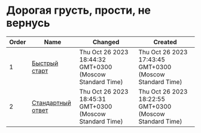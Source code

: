 # Дорогая грусть, прости, не вернусь
|Order|Name|Changed|Created|
|---|---|---|---|
|1|[Быстрый старт](https://github.com/itis-stock/stockapi/blob/dev-lldan/src/api/start.md)|Thu Oct 26 2023 18:44:32 GMT+0300 (Moscow Standard Time)|Thu Oct 26 2023 17:43:45 GMT+0300 (Moscow Standard Time)|
|2|[Стандартный ответ](https://github.com/itis-stock/stockapi/blob/dev-lldan/src/api/standart.md)|Thu Oct 26 2023 18:45:31 GMT+0300 (Moscow Standard Time)|Thu Oct 26 2023 18:22:55 GMT+0300 (Moscow Standard Time)|
